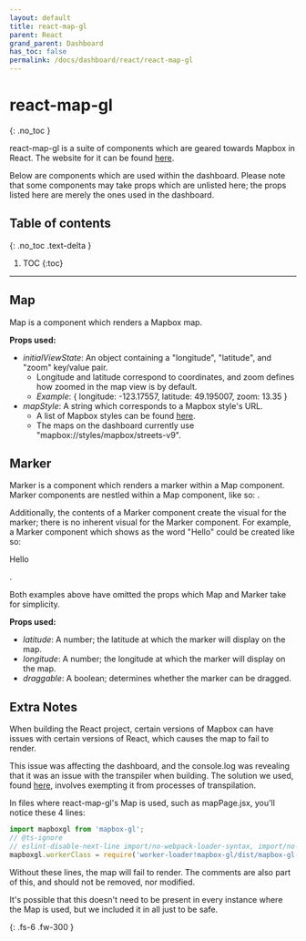```yaml
---  
layout: default  
title: react-map-gl  
parent: React  
grand_parent: Dashboard
has_toc: false
permalink: /docs/dashboard/react/react-map-gl
---  
```


# react-map-gl
{: .no_toc }

react-map-gl is a suite of components which are geared towards Mapbox in React. The website for it can be found [here](https://visgl.github.io/react-map-gl/).

Below are components which are used within the dashboard. Please note that some components may take props which are unlisted here; the props listed here are merely the ones used in the dashboard.

## Table of contents
{: .no_toc .text-delta }

1. TOC
{:toc}
   
---

## Map

Map is a component which renders a Mapbox map.

**Props used:**
- *initialViewState*: An object containing a "longitude", "latitude", and "zoom" key/value pair.
    - Longitude and latitude correspond to coordinates, and zoom defines how zoomed in the map view is by default.
    - *Example*: { longitude: -123.17557, latitude: 49.195007, zoom: 13.35 }
- *mapStyle*: A string which corresponds to a Mapbox style's URL.
    - A list of Mapbox styles can be found [here](https://docs.mapbox.com/api/maps/styles/).
    - The maps on the dashboard currently use "mapbox://styles/mapbox/streets-v9".


## Marker

Marker is a component which renders a marker within a Map component. Marker components are nestled within a Map component, like so: <Map><Marker/></Map>.

Additionally, the contents of a Marker component create the visual for the marker; there is no inherent visual for the Marker component. For example, a Marker component which shows as the word "Hello" could be created like so: <Marker><p>Hello</p></Marker>.

Both examples above have omitted the props which Map and Marker take for simplicity.

**Props used:**
- *latitude*: A number; the latitude at which the marker will display on the map.
- *longitude*: A number; the longitude at which the marker will display on the map.
- *draggable*: A boolean; determines whether the marker can be dragged.


## Extra Notes

When building the React project, certain versions of Mapbox can have issues with certain versions of React, which causes the map to fail to render.

This issue was affecting the dashboard, and the console.log was revealing that it was an issue with the transpiler when building. The solution we used, found [here](https://stackoverflow.com/a/69489231), involves exempting it from processes of transpilation.

In files where react-map-gl's Map is used, such as mapPage.jsx, you'll notice these 4 lines:

```js
import mapboxgl from 'mapbox-gl';
// @ts-ignore
// eslint-disable-next-line import/no-webpack-loader-syntax, import/no-unresolved
mapboxgl.workerClass = require('worker-loader!mapbox-gl/dist/mapbox-gl-csp-worker').default;
```

Without these lines, the map will fail to render. The comments are also part of this, and should not be removed, nor modified.

It's possible that this doesn't need to be present in every instance where the Map is used, but we included it in all just to be safe.

{: .fs-6 .fw-300 }